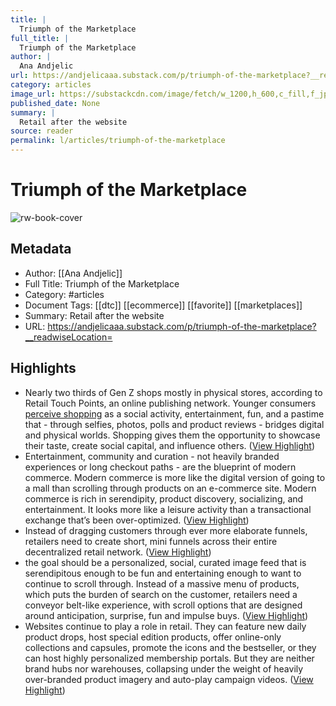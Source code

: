 ```yaml
---
title: |
  Triumph of the Marketplace
full_title: |
  Triumph of the Marketplace
author: |
  Ana Andjelic
url: https://andjelicaaa.substack.com/p/triumph-of-the-marketplace?__readwiseLocation=
category: articles
image_url: https://substackcdn.com/image/fetch/w_1200,h_600,c_fill,f_jpg,q_auto:good,fl_progressive:steep,g_auto/https%3A%2F%2Fsubstack-post-media.s3.amazonaws.com%2Fpublic%2Fimages%2F19532898-b547-424b-9e4e-2a246dda9217_1274x720.png
published_date: None
summary: |
  Retail after the website
source: reader
permalink: l/articles/triumph-of-the-marketplace
---
```

# Triumph of the Marketplace

![rw-book-cover](https://substackcdn.com/image/fetch/w_1200,h_600,c_fill,f_jpg,q_auto:good,fl_progressive:steep,g_auto/https%3A%2F%2Fsubstack-post-media.s3.amazonaws.com%2Fpublic%2Fimages%2F19532898-b547-424b-9e4e-2a246dda9217_1274x720.png)

## Metadata
- Author: [[Ana Andjelic]]
- Full Title: Triumph of the Marketplace
- Category: #articles
- Document Tags: [[dtc]] [[ecommerce]] [[favorite]] [[marketplaces]] 
- Summary: Retail after the website
- URL: https://andjelicaaa.substack.com/p/triumph-of-the-marketplace?__readwiseLocation=

## Highlights
- Nearly two thirds of Gen Z shops mostly in physical stores, according to Retail Touch Points, an online publishing network. Younger consumers [perceive shopping](https://retail-assist.com/gen-z-vs-gen-x-vs-gen-y-shopping-habits-survey/) as a social activity, entertainment, fun, and a pastime that - through selfies, photos, polls and product reviews - bridges digital and physical worlds. Shopping gives them the opportunity to showcase their taste, create social capital, and influence others. ([View Highlight](https://read.readwise.io/read/01jd4fx87wh0xxkd76se718203))
- Entertainment, community and curation - not heavily branded experiences or long checkout paths - are the blueprint of modern commerce. Modern commerce is more like the digital version of going to a mall than scrolling through products on an e-commerce site. Modern commerce is rich in serendipity, product discovery, socializing, and entertainment. It looks more like a leisure activity than a transactional exchange that’s been over-optimized. ([View Highlight](https://read.readwise.io/read/01jd4fxxdksp9hhz9taj8emxb3))
- Instead of dragging customers through ever more elaborate funnels, retailers need to create short, mini funnels across their entire decentralized retail network. ([View Highlight](https://read.readwise.io/read/01jd4fz2zmb8bm8rptw2s3v55x))
- the goal should be a personalized, social, curated image feed that is serendipitous enough to be fun and entertaining enough to want to continue to scroll through. Instead of a massive menu of products, which puts the burden of search on the customer, retailers need a conveyor belt-like experience, with scroll options that are designed around anticipation, surprise, fun and impulse buys. ([View Highlight](https://read.readwise.io/read/01jd4g0qeps7crjrvtvzfzmx4k))
- Websites continue to play a role in retail. They can feature new daily product drops, host special edition products, offer online-only collections and capsules, promote the icons and the bestseller, or they can host highly personalized membership portals. But they are neither brand hubs nor warehouses, collapsing under the weight of heavily over-branded product imagery and auto-play campaign videos. ([View Highlight](https://read.readwise.io/read/01jd4g6yhq61hss2reac64hgag))


